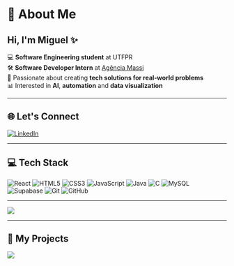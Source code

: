 # 💫 About Me

## Hi, I'm Miguel ✨

💻 **Software Engineering student** at UTFPR  
🛠️ **Software Developer Intern** at [Agência Massi](https://www.agenciamassi.com.br)  
🚀 Passionate about creating **tech solutions for real-world problems**  
📊 Interested in **AI**, **automation** and **data visualization**  

---

## 🌐 Let's Connect
[![LinkedIn](https://img.shields.io/badge/-LinkedIn-%230077B5?style=for-the-badge&logo=linkedin&logoColor=white)](https://linkedin.com/in/miguel-nazario-simoes)  

---

## 💻 Tech Stack

![React](https://img.shields.io/badge/-React-20232a?style=for-the-badge&logo=react&logoColor=61DAFB)
![HTML5](https://img.shields.io/badge/-HTML5-E34F26?style=for-the-badge&logo=html5&logoColor=white)
![CSS3](https://img.shields.io/badge/-CSS3-1572B6?style=for-the-badge&logo=css3&logoColor=white)
![JavaScript](https://img.shields.io/badge/-JavaScript-323330?style=for-the-badge&logo=javascript&logoColor=F7DF1E)
![Java](https://img.shields.io/badge/-Java-ED8B00?style=for-the-badge&logo=openjdk&logoColor=white)
![C](https://img.shields.io/badge/-C-00599C?style=for-the-badge&logo=c&logoColor=white)
![MySQL](https://img.shields.io/badge/-MySQL-4479A1?style=for-the-badge&logo=mysql&logoColor=white)
![Supabase](https://img.shields.io/badge/-Supabase-3ECF8E?style=for-the-badge&logo=supabase&logoColor=white)
![Git](https://img.shields.io/badge/-Git-F05033?style=for-the-badge&logo=git&logoColor=white)
![GitHub](https://img.shields.io/badge/-GitHub-121011?style=for-the-badge&logo=github&logoColor=white)

---

![](https://quotes-github-readme.vercel.app/api?type=horizontal&theme=dark)


---
## 💼 My Projects
[![](https://visitcount.itsvg.in/api?id=miguelnsimoes&icon=5&color=0)](https://visitcount.itsvg.in)
